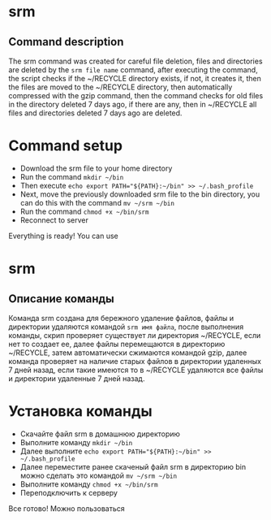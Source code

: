 # srm
## Command description
The srm command was created for careful file deletion, files and directories are deleted by the `srm file name` command,
after executing the command, the script checks if the ~/RECYCLE directory exists, if not, it creates it,
then the files are moved to the ~/RECYCLE directory, then automatically compressed with the gzip command,
then the command checks for old files in the directory deleted 7 days ago,
if there are any, then in ~/RECYCLE all files and directories deleted 7 days ago are deleted.

# Command setup

- Download the srm file to your home directory
- Run the command `mkdir ~/bin`
- Then execute `echo export PATH="${PATH}:~/bin" >> ~/.bash_profile`
- Next, move the previously downloaded srm file to the bin directory, you can do this with the command `mv ~/srm ~/bin`
- Run the command `chmod +x ~/bin/srm`
- Reconnect to server

Everything is ready! You can use

# srm
## Описание команды
Команда srm создана для бережного удаление файлов, файлы и директории удаляются командой `srm имя файла`,
после выполнения команды, скрип проверяет существует ли директория ~/RECYCLE, если нет то создает ее,
далее файлы перемещаются в директорию ~/RECYCLE, затем автоматически сжимаются командой gzip,
далее команда проверяет на наличие старых файлов в директории удаленных 7 дней назад, 
если такие имеются то в ~/RECYCLE удаляются все файлы и директории удаленные 7 дней назад.

# Установка команды

- Скачайте файл srm в домашнюю директорию 
- Выполните команду `mkdir ~/bin`
- Далее выполните `echo export PATH="${PATH}:~/bin" >> ~/.bash_profile`
- Далее переместите ранее скаченый файл srm в директорию bin можно сделать это командой `mv ~/srm ~/bin`
- Выполните команду `chmod +x ~/bin/srm`
- Переподключить к серверу

Все готово! Можно пользоваться
